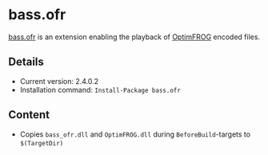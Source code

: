 bass.ofr
===

[bass.ofr] is an extension enabling the playback of [OptimFROG](http://losslessaudiocompression.com/) encoded files.

Details
---
  - Current version: 2.4.0.2
  - Installation command: ``Install-Package bass.ofr``

Content
---
  - Copies ``bass_ofr.dll`` and ``OptimFROG.dll`` during ``BeforeBuild``-targets to ``$(TargetDir)``

[bass.ofr]:       http://www.un4seen.com/bass.html